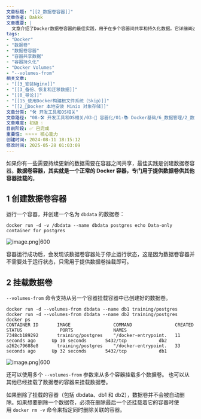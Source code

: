 ```yaml
---
文章标题: "[[2_数据卷容器]]" 
文章作者: Dakkk
文章概要: |
  文章介绍了Docker数据卷容器的最佳实践，用于在多个容器间共享和持久化数据。它详细阐述了如何创建一个专门提供数据卷的容器，以及其他容器如何通过`--volumes-from`命令挂载并使用这些数据卷，并强调了数据卷的生命周期独立于容器。
tags:
- "Docker"
- "数据卷"
- "数据卷容器"
- "容器共享数据"
- "容器持久化"
- "Docker Volumes"
- "--volumes-from"
相关文章:
- "[[3_安装Nginx]]"
- "[[3_备份、恢复和迁移数据]]"
- "[[0_导论]]"
- "[[15_使用Docker构建根文件系统（Skip）]]"
- "[[2_📕Docker 本地安装 Minio 对象存储]]"
文章分类: "🛠️ 开发工具和OS相关"
文章路径: "08-🛠️ 开发工具和OS相关/03-🐋 容器化/01-📚 Docker基础/6_数据管理/2_数据卷容器.md"
文章难度: 初级 💧
目前阶段: ✅ 已完成
重要性: ⭐⭐⭐⭐ 核心能力
创建时间: 2024-08-11 18:15:12
修改时间: 2025-05-28 01:03:09
---
```



如果你有一些需要持续更新的数据需要在容器之间共享，最佳实践是创建数据卷容器。**数据卷容器，其实就是一个正常的 Docker 容器，专门用于提供数据卷供其他容器挂载的**。
## 1 创建数据卷容器

运行一个容器，并创建一个名为 `dbdata` 的数据卷：

```
docker run -d -v /dbdata --name dbdata postgres echo Data-only container for postgres
```

![image.png|600](https://my-obsidian-image.oss-cn-guangzhou.aliyuncs.com/2024/05/14eaaf202003884c2d825b325df0f069.png)

容器运行成功后，会发现该数据卷容器处于停止运行状态，这是因为数据卷容器并不需要处于运行状态，只需用于提供数据卷挂载即可。

## 2 挂载数据卷

`--volumes-from` 命令支持从另一个容器挂载容器中已创建好的数据卷。

```
docker run -d --volumes-from dbdata --name db1 training/postgres
docker run -d --volumes-from dbdata --name db2 training/postgres
docker ps
CONTAINER ID       IMAGE                COMMAND                CREATED             STATUS              PORTS               NAMES
7348cb189292       training/postgres    "/docker-entrypoint.   11 seconds ago      Up 10 seconds       5432/tcp            db2
a262c79688e8       training/postgres    "/docker-entrypoint.   33 seconds ago      Up 32 seconds       5432/tcp            db1
```

![image.png|600](https://my-obsidian-image.oss-cn-guangzhou.aliyuncs.com/2024/05/99cf93096179bef15a85f687cdb5ec4d.png)

还可以使用多个 `--volumes-from` 参数来从多个容器挂载多个数据卷。 也可以从其他已经挂载了数据卷的容器来挂载数据卷。

如果删除了挂载的容器（包括 dbdata、db1 和 db2），数据卷并不会被自动删除。如果想要删除一个数据卷，必须在删除最后一个还挂载着它的容器时使用 `docker rm -v` 命令来指定同时删除关联的容器。